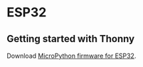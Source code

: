 # ESP32

## Getting started with Thonny
Download [MicroPython firmware for ESP32](https://micropython.org/download/esp32/).
